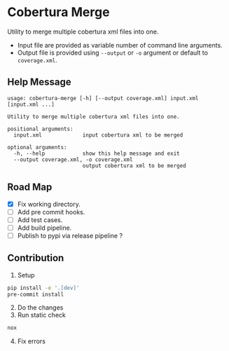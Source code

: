 # Cobertura Merge

Utility to merge multiple cobertura xml files into one.

- Input file are provided as variable number of command line arguments.
- Output file is provided using `--output` or `-o` argument or default to `coverage.xml`.

## Help Message

```
usage: cobertura-merge [-h] [--output coverage.xml] input.xml [input.xml ...]

Utility to merge multiple cobertura xml files into one.

positional arguments:
  input.xml             input cobertura xml to be merged

optional arguments:
  -h, --help            show this help message and exit
  --output coverage.xml, -o coverage.xml
                        output cobertura xml to be merged
```

## Road Map

- [x] Fix working directory.
- [ ] Add pre commit hooks.
- [ ] Add test cases.
- [ ] Add build pipeline.
- [ ] Publish to pypi via release pipeline ?

## Contribution

1. Setup
  ```bash
  pip install -e '.[dev]'
  pre-commit install
  ```
2. Do the changes
3. Run static check
  ```bash
  nox
  ```
4. Fix errors
